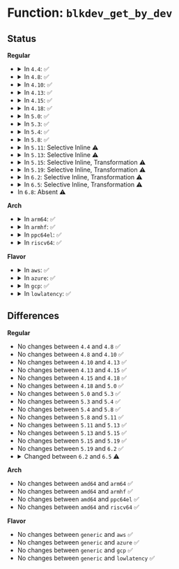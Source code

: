# Function: <code>blkdev_get_by_dev</code>

## Status
<b>Regular</b>
<ul>
<li>
<details>
<summary>In <code>4.4</code>: ✅</summary>

```c
struct block_device *blkdev_get_by_dev(dev_t dev, fmode_t mode, void *holder);
```

**Collision:** Unique Global

**Inline:** No

**Transformation:** False

**Instances:**

```
In fs/block_dev.c (ffffffff81249340)
Location: fs/block_dev.c:1473
Inline: False
Direct callers:
  - kernel/power/swap.c:swsusp_check
  - fs/ext4/super.c:ext4_load_journal
  - drivers/md/md.c:lock_rdev
  - drivers/md/dm.c:dm_get_table_device
```
**Symbols:**

```
ffffffff81249340-ffffffff81249389: blkdev_get_by_dev (STB_GLOBAL)
```
</details>
</li>
<li>
<details>
<summary>In <code>4.8</code>: ✅</summary>

```c
struct block_device *blkdev_get_by_dev(dev_t dev, fmode_t mode, void *holder);
```

**Collision:** Unique Global

**Inline:** No

**Transformation:** False

**Instances:**

```
In fs/block_dev.c (ffffffff81271f10)
Location: fs/block_dev.c:1545
Inline: False
Direct callers:
  - kernel/power/swap.c:swsusp_check
  - fs/ext4/super.c:ext4_fill_super
  - drivers/md/md.c:lock_rdev
  - drivers/md/dm.c:dm_get_table_device
```
**Symbols:**

```
ffffffff81271f10-ffffffff81271f59: blkdev_get_by_dev (STB_GLOBAL)
```
</details>
</li>
<li>
<details>
<summary>In <code>4.10</code>: ✅</summary>

```c
struct block_device *blkdev_get_by_dev(dev_t dev, fmode_t mode, void *holder);
```

**Collision:** Unique Global

**Inline:** No

**Transformation:** False

**Instances:**

```
In fs/block_dev.c (ffffffff812854b0)
Location: fs/block_dev.c:1791
Inline: False
Direct callers:
  - kernel/power/swap.c:swsusp_check
  - fs/ext4/super.c:ext4_fill_super
  - drivers/md/md.c:lock_rdev
  - drivers/md/dm.c:dm_get_table_device
```
**Symbols:**

```
ffffffff812854b0-ffffffff812854f9: blkdev_get_by_dev (STB_GLOBAL)
```
</details>
</li>
<li>
<details>
<summary>In <code>4.13</code>: ✅</summary>

```c
struct block_device *blkdev_get_by_dev(dev_t dev, fmode_t mode, void *holder);
```

**Collision:** Unique Global

**Inline:** No

**Transformation:** False

**Instances:**

```
In fs/block_dev.c (ffffffff81292b10)
Location: fs/block_dev.c:1718
Inline: False
Direct callers:
  - kernel/power/swap.c:swsusp_check
  - fs/ext4/super.c:ext4_fill_super
  - drivers/md/md.c:lock_rdev
  - drivers/md/dm.c:dm_get_table_device
```
**Symbols:**

```
ffffffff81292b10-ffffffff81292b59: blkdev_get_by_dev (STB_GLOBAL)
```
</details>
</li>
<li>
<details>
<summary>In <code>4.15</code>: ✅</summary>

```c
struct block_device *blkdev_get_by_dev(dev_t dev, fmode_t mode, void *holder);
```

**Collision:** Unique Global

**Inline:** No

**Transformation:** False

**Instances:**

```
In fs/block_dev.c (ffffffff812b5940)
Location: fs/block_dev.c:1709
Inline: False
Direct callers:
  - kernel/power/swap.c:swsusp_check
  - fs/ext4/super.c:ext4_load_journal
  - drivers/md/md.c:lock_rdev
  - drivers/md/dm.c:dm_get_table_device
```
**Symbols:**

```
ffffffff812b5940-ffffffff812b5989: blkdev_get_by_dev (STB_GLOBAL)
```
</details>
</li>
<li>
<details>
<summary>In <code>4.18</code>: ✅</summary>

```c
struct block_device *blkdev_get_by_dev(dev_t dev, fmode_t mode, void *holder);
```

**Collision:** Unique Global

**Inline:** No

**Transformation:** False

**Instances:**

```
In fs/block_dev.c (ffffffff812dd7b0)
Location: fs/block_dev.c:1733
Inline: False
Direct callers:
  - kernel/power/swap.c:swsusp_check
  - fs/ext4/super.c:ext4_load_journal
  - drivers/md/md.c:lock_rdev
  - drivers/md/dm.c:dm_get_table_device
```
**Symbols:**

```
ffffffff812dd7b0-ffffffff812dd7f9: blkdev_get_by_dev (STB_GLOBAL)
```
</details>
</li>
<li>
<details>
<summary>In <code>5.0</code>: ✅</summary>

```c
struct block_device *blkdev_get_by_dev(dev_t dev, fmode_t mode, void *holder);
```

**Collision:** Unique Global

**Inline:** No

**Transformation:** False

**Instances:**

```
In fs/block_dev.c (ffffffff812f2d90)
Location: fs/block_dev.c:1766
Inline: False
Direct callers:
  - kernel/power/swap.c:swsusp_check
  - fs/ext4/super.c:ext4_load_journal
  - drivers/md/md.c:lock_rdev
  - drivers/md/dm.c:dm_get_table_device
```
**Symbols:**

```
ffffffff812f2d90-ffffffff812f2dd9: blkdev_get_by_dev (STB_GLOBAL)
```
</details>
</li>
<li>
<details>
<summary>In <code>5.3</code>: ✅</summary>

```c
struct block_device *blkdev_get_by_dev(dev_t dev, fmode_t mode, void *holder);
```

**Collision:** Unique Global

**Inline:** No

**Transformation:** False

**Instances:**

```
In fs/block_dev.c (ffffffff813147f0)
Location: fs/block_dev.c:1806
Inline: False
Direct callers:
  - kernel/power/swap.c:swsusp_check
  - fs/ext4/super.c:ext4_get_dev_journal
  - drivers/md/md.c:lock_rdev
  - drivers/md/dm.c:dm_get_table_device
```
**Symbols:**

```
ffffffff813147f0-ffffffff8131483b: blkdev_get_by_dev (STB_GLOBAL)
```
</details>
</li>
<li>
<details>
<summary>In <code>5.4</code>: ✅</summary>

```c
struct block_device *blkdev_get_by_dev(dev_t dev, fmode_t mode, void *holder);
```

**Collision:** Unique Global

**Inline:** No

**Transformation:** False

**Instances:**

```
In fs/block_dev.c (ffffffff81327be0)
Location: fs/block_dev.c:1804
Inline: False
Direct callers:
  - kernel/power/swap.c:swsusp_check
  - fs/ext4/super.c:ext4_get_dev_journal
  - drivers/md/md.c:lock_rdev
  - drivers/md/dm.c:dm_get_table_device
```
**Symbols:**

```
ffffffff81327be0-ffffffff81327c2b: blkdev_get_by_dev (STB_GLOBAL)
```
</details>
</li>
<li>
<details>
<summary>In <code>5.8</code>: ✅</summary>

```c
struct block_device *blkdev_get_by_dev(dev_t dev, fmode_t mode, void *holder);
```

**Collision:** Unique Global

**Inline:** No

**Transformation:** False

**Instances:**

```
In fs/block_dev.c (ffffffff81361610)
Location: fs/block_dev.c:1825
Inline: False
Direct callers:
  - kernel/power/swap.c:swsusp_check
  - fs/ext4/super.c:ext4_get_dev_journal
  - drivers/md/md.c:md_import_device
  - drivers/md/dm.c:dm_get_table_device
```
**Symbols:**

```
ffffffff81361610-ffffffff8136165b: blkdev_get_by_dev (STB_GLOBAL)
```
</details>
</li>
<li>
<details>
<summary>In <code>5.11</code>: Selective Inline ⚠️</summary>

```c
struct block_device *blkdev_get_by_dev(dev_t dev, fmode_t mode, void *holder);
```

**Collision:** Unique Global

**Inline:** Selective

**Transformation:** False

**Instances:**

```
In fs/block_dev.c (ffffffff8136e9b0)
Location: fs/block_dev.c:1422
Inline: True
Direct callers:
  - kernel/power/swap.c:swsusp_check
  - kernel/power/swap.c:swsusp_swap_check
  - mm/swapfile.c:__do_sys_swapon
  - fs/block_dev.c:blkdev_open
  - fs/block_dev.c:blkdev_get_by_path
  - fs/ext4/super.c:ext4_get_dev_journal
  - block/ioctl.c:blkdev_common_ioctl
  - block/ioctl.c:blkdev_bszset
  - block/genhd.c:register_disk
  - drivers/md/md.c:md_import_device
  - drivers/md/md-autodetect.c:md_setup_drive
  - drivers/md/dm.c:dm_get_table_device
```
**Symbols:**

```
ffffffff8136e9b0-ffffffff8136eb41: blkdev_get_by_dev (STB_GLOBAL)
```
</details>
</li>
<li>
<details>
<summary>In <code>5.13</code>: Selective Inline ⚠️</summary>

```c
struct block_device *blkdev_get_by_dev(dev_t dev, fmode_t mode, void *holder);
```

**Collision:** Unique Global

**Inline:** Selective

**Transformation:** False

**Instances:**

```
In fs/block_dev.c (ffffffff81375270)
Location: fs/block_dev.c:1425
Inline: True
Direct callers:
  - kernel/power/swap.c:swsusp_check
  - kernel/power/swap.c:swsusp_write
  - mm/swapfile.c:__do_sys_swapon
  - fs/block_dev.c:blkdev_open
  - fs/block_dev.c:blkdev_get_by_path
  - fs/ext4/super.c:ext4_get_dev_journal
  - block/ioctl.c:blkdev_common_ioctl
  - block/ioctl.c:blkdev_bszset
  - block/genhd.c:register_disk
  - drivers/md/md.c:md_import_device
  - drivers/md/md-autodetect.c:md_setup_drive
  - drivers/md/dm.c:dm_get_table_device
```
**Symbols:**

```
ffffffff81375270-ffffffff813754b6: blkdev_get_by_dev (STB_GLOBAL)
```
</details>
</li>
<li>
<details>
<summary>In <code>5.15</code>: Selective Inline, Transformation ⚠️</summary>

```c
struct block_device *blkdev_get_by_dev(dev_t dev, fmode_t mode, void *holder);
```

**Collision:** Unique Global

**Inline:** Selective

**Transformation:** True

**Instances:**

```
In block/bdev.c (ffffffff815c4ffa)
Location: block/bdev.c:789
Inline: True
Inline callers:
  - block/bdev.c:blkdev_get_by_path
Direct callers:
  - kernel/power/swap.c:swsusp_check
  - kernel/power/swap.c:swsusp_write
  - mm/swapfile.c:__do_sys_swapon
  - fs/ext4/super.c:ext4_get_dev_journal
  - block/bdev.c:blkdev_get_by_path
  - block/fops.c:blkdev_open
  - block/ioctl.c:blkdev_common_ioctl
  - block/ioctl.c:blkdev_bszset
  - block/genhd.c:device_add_disk
  - drivers/md/md.c:md_import_device
  - drivers/md/md-autodetect.c:md_setup_drive
  - drivers/md/dm.c:dm_get_table_device
```
**Symbols:**

```
ffffffff815c4c30-ffffffff815c4f40: blkdev_get_by_dev.part.0 (STB_LOCAL)
ffffffff81cd7eb7-ffffffff81cd7ecb: blkdev_get_by_dev.part.0.cold (STB_LOCAL)
ffffffff815c4f40-ffffffff815c4f99: blkdev_get_by_dev (STB_GLOBAL)
```
</details>
</li>
<li>
<details>
<summary>In <code>5.19</code>: Selective Inline, Transformation ⚠️</summary>

```c
struct block_device *blkdev_get_by_dev(dev_t dev, fmode_t mode, void *holder);
```

**Collision:** Unique Global

**Inline:** Selective

**Transformation:** True

**Instances:**

```
In block/bdev.c (ffffffff8166fa5a)
Location: block/bdev.c:787
Inline: True
Inline callers:
  - block/bdev.c:blkdev_get_by_path
Direct callers:
  - kernel/power/swap.c:swsusp_check
  - kernel/power/swap.c:swsusp_write
  - mm/swapfile.c:__do_sys_swapon
  - fs/ext4/super.c:ext4_get_dev_journal
  - block/bdev.c:blkdev_get_by_path
  - block/fops.c:blkdev_open
  - block/ioctl.c:blkdev_bszset
  - block/genhd.c:disk_scan_partitions
  - drivers/md/md.c:md_import_device
  - drivers/md/md-autodetect.c:md_setup_drive
  - drivers/md/dm.c:dm_get_table_device
```
**Symbols:**

```
ffffffff8166f650-ffffffff8166f979: blkdev_get_by_dev.part.0 (STB_LOCAL)
ffffffff81e8b24a-ffffffff81e8b25f: blkdev_get_by_dev.part.0.cold (STB_LOCAL)
ffffffff8166f980-ffffffff8166f9ec: blkdev_get_by_dev (STB_GLOBAL)
```
</details>
</li>
<li>
<details>
<summary>In <code>6.2</code>: Selective Inline, Transformation ⚠️</summary>

```c
struct block_device *blkdev_get_by_dev(dev_t dev, fmode_t mode, void *holder);
```

**Collision:** Unique Global

**Inline:** Selective

**Transformation:** True

**Instances:**

```
In block/bdev.c (ffffffff8172ae5a)
Location: block/bdev.c:786
Inline: True
Inline callers:
  - block/bdev.c:blkdev_get_by_path
Direct callers:
  - kernel/power/swap.c:swsusp_check
  - kernel/power/swap.c:swsusp_write
  - mm/swapfile.c:__do_sys_swapon
  - fs/ext4/super.c:ext4_get_dev_journal
  - block/bdev.c:blkdev_get_by_path
  - block/fops.c:blkdev_open
  - block/ioctl.c:blkdev_bszset
  - block/genhd.c:disk_scan_partitions
  - drivers/md/md.c:md_import_device
  - drivers/md/dm.c:dm_get_table_device
```
**Symbols:**

```
ffffffff8172aa30-ffffffff8172ad5f: blkdev_get_by_dev.part.0 (STB_LOCAL)
ffffffff82075a81-ffffffff82075a96: blkdev_get_by_dev.part.0.cold (STB_LOCAL)
ffffffff8172ad70-ffffffff8172addc: blkdev_get_by_dev (STB_GLOBAL)
```
</details>
</li>
<li>
<details>
<summary>In <code>6.5</code>: Selective Inline, Transformation ⚠️</summary>

```c
struct block_device *blkdev_get_by_dev(dev_t dev, blk_mode_t mode, void *holder, const struct blk_holder_ops *hops);
```

**Collision:** Unique Global

**Inline:** Selective

**Transformation:** True

**Instances:**

```
In block/bdev.c (ffffffff817670d1)
Location: block/bdev.c:769
Inline: True
Inline callers:
  - block/bdev.c:blkdev_get_by_path
Direct callers:
  - kernel/power/swap.c:swsusp_check
  - kernel/power/swap.c:swsusp_write
  - mm/swapfile.c:__do_sys_swapon
  - fs/ext4/super.c:ext4_get_dev_journal
  - block/bdev.c:blkdev_get_by_path
  - block/fops.c:blkdev_open
  - block/ioctl.c:blkdev_bszset
  - block/genhd.c:disk_scan_partitions
  - drivers/md/md.c:md_import_device
  - drivers/md/dm.c:dm_get_table_device
```
**Symbols:**

```
ffffffff81766c70-ffffffff81766fbd: blkdev_get_by_dev.part.0 (STB_LOCAL)
ffffffff820f5894-ffffffff820f58a9: blkdev_get_by_dev.part.0.cold (STB_LOCAL)
ffffffff81766fd0-ffffffff81767048: blkdev_get_by_dev (STB_GLOBAL)
```
</details>
</li>
<li>
In <code>6.8</code>: Absent ⚠️
</li>
</ul>
<b>Arch</b>
<ul>
<li>
<details>
<summary>In <code>arm64</code>: ✅</summary>

```c
struct block_device *blkdev_get_by_dev(dev_t dev, fmode_t mode, void *holder);
```

**Collision:** Unique Global

**Inline:** No

**Transformation:** False

**Instances:**

```
In fs/block_dev.c (ffff8000103e2b20)
Location: fs/block_dev.c:1804
Inline: False
Direct callers:
  - fs/ext4/super.c:ext4_get_dev_journal
  - drivers/md/md.c:lock_rdev
  - drivers/md/dm.c:dm_get_table_device
```
**Symbols:**

```
ffff8000103e2b20-ffff8000103e2b98: blkdev_get_by_dev (STB_GLOBAL)
```
</details>
</li>
<li>
<details>
<summary>In <code>armhf</code>: ✅</summary>

```c
struct block_device *blkdev_get_by_dev(dev_t dev, fmode_t mode, void *holder);
```

**Collision:** Unique Global

**Inline:** No

**Transformation:** False

**Instances:**

```
In fs/block_dev.c (c05bad34)
Location: fs/block_dev.c:1804
Inline: False
Direct callers:
  - kernel/power/swap.c:swsusp_check
  - fs/ext4/super.c:ext4_get_dev_journal
  - drivers/md/md.c:lock_rdev
  - drivers/md/dm.c:dm_get_table_device
```
**Symbols:**

```
c05bad34-c05bad7c: blkdev_get_by_dev (STB_GLOBAL)
```
</details>
</li>
<li>
<details>
<summary>In <code>ppc64el</code>: ✅</summary>

```c
struct block_device *blkdev_get_by_dev(dev_t dev, fmode_t mode, void *holder);
```

**Collision:** Unique Global

**Inline:** No

**Transformation:** False

**Instances:**

```
In fs/block_dev.c (c0000000004e8970)
Location: fs/block_dev.c:1804
Inline: False
Direct callers:
  - fs/ext4/super.c:ext4_get_dev_journal
  - drivers/md/md.c:lock_rdev
  - drivers/md/md.c:lock_rdev
  - drivers/md/dm.c:dm_get_table_device
```
**Symbols:**

```
c0000000004e8970-c0000000004e8a34: blkdev_get_by_dev (STB_GLOBAL)
```
</details>
</li>
<li>
<details>
<summary>In <code>riscv64</code>: ✅</summary>

```c
struct block_device *blkdev_get_by_dev(dev_t dev, fmode_t mode, void *holder);
```

**Collision:** Unique Global

**Inline:** No

**Transformation:** False

**Instances:**

```
In fs/block_dev.c (ffffffe000298fb6)
Location: fs/block_dev.c:1804
Inline: False
Direct callers:
  - fs/ext4/super.c:ext4_get_dev_journal
  - drivers/md/md.c:lock_rdev
  - drivers/md/dm.c:dm_get_table_device
```
**Symbols:**

```
ffffffe000298fb6-ffffffe000299024: blkdev_get_by_dev (STB_GLOBAL)
```
</details>
</li>
</ul>
<b>Flavor</b>
<ul>
<li>
<details>
<summary>In <code>aws</code>: ✅</summary>

```c
struct block_device *blkdev_get_by_dev(dev_t dev, fmode_t mode, void *holder);
```

**Collision:** Unique Global

**Inline:** No

**Transformation:** False

**Instances:**

```
In fs/block_dev.c (ffffffff813201c0)
Location: fs/block_dev.c:1804
Inline: False
Direct callers:
  - kernel/power/swap.c:swsusp_check
  - fs/ext4/super.c:ext4_get_dev_journal
  - drivers/md/md.c:lock_rdev
  - drivers/md/dm.c:dm_get_table_device
```
**Symbols:**

```
ffffffff813201c0-ffffffff8132020b: blkdev_get_by_dev (STB_GLOBAL)
```
</details>
</li>
<li>
<details>
<summary>In <code>azure</code>: ✅</summary>

```c
struct block_device *blkdev_get_by_dev(dev_t dev, fmode_t mode, void *holder);
```

**Collision:** Unique Global

**Inline:** No

**Transformation:** False

**Instances:**

```
In fs/block_dev.c (ffffffff81310d60)
Location: fs/block_dev.c:1804
Inline: False
Direct callers:
  - kernel/power/swap.c:swsusp_check
  - fs/ext4/super.c:ext4_get_dev_journal
  - drivers/md/md.c:lock_rdev
  - drivers/md/dm.c:dm_get_table_device
```
**Symbols:**

```
ffffffff81310d60-ffffffff81310dab: blkdev_get_by_dev (STB_GLOBAL)
```
</details>
</li>
<li>
<details>
<summary>In <code>gcp</code>: ✅</summary>

```c
struct block_device *blkdev_get_by_dev(dev_t dev, fmode_t mode, void *holder);
```

**Collision:** Unique Global

**Inline:** No

**Transformation:** False

**Instances:**

```
In fs/block_dev.c (ffffffff8131dc90)
Location: fs/block_dev.c:1804
Inline: False
Direct callers:
  - kernel/power/swap.c:swsusp_check
  - fs/ext4/super.c:ext4_get_dev_journal
  - drivers/md/md.c:lock_rdev
  - drivers/md/dm.c:dm_get_table_device
```
**Symbols:**

```
ffffffff8131dc90-ffffffff8131dcdb: blkdev_get_by_dev (STB_GLOBAL)
```
</details>
</li>
<li>
<details>
<summary>In <code>lowlatency</code>: ✅</summary>

```c
struct block_device *blkdev_get_by_dev(dev_t dev, fmode_t mode, void *holder);
```

**Collision:** Unique Global

**Inline:** No

**Transformation:** False

**Instances:**

```
In fs/block_dev.c (ffffffff8132f990)
Location: fs/block_dev.c:1804
Inline: False
Direct callers:
  - kernel/power/swap.c:swsusp_check
  - fs/ext4/super.c:ext4_get_dev_journal
  - drivers/md/md.c:lock_rdev
  - drivers/md/dm.c:dm_get_table_device
```
**Symbols:**

```
ffffffff8132f990-ffffffff8132f9db: blkdev_get_by_dev (STB_GLOBAL)
```
</details>
</li>
</ul>

## Differences
<b>Regular</b>
<ul>
<li>
No changes between <code>4.4</code> and <code>4.8</code> ✅
</li>
<li>
No changes between <code>4.8</code> and <code>4.10</code> ✅
</li>
<li>
No changes between <code>4.10</code> and <code>4.13</code> ✅
</li>
<li>
No changes between <code>4.13</code> and <code>4.15</code> ✅
</li>
<li>
No changes between <code>4.15</code> and <code>4.18</code> ✅
</li>
<li>
No changes between <code>4.18</code> and <code>5.0</code> ✅
</li>
<li>
No changes between <code>5.0</code> and <code>5.3</code> ✅
</li>
<li>
No changes between <code>5.3</code> and <code>5.4</code> ✅
</li>
<li>
No changes between <code>5.4</code> and <code>5.8</code> ✅
</li>
<li>
No changes between <code>5.8</code> and <code>5.11</code> ✅
</li>
<li>
No changes between <code>5.11</code> and <code>5.13</code> ✅
</li>
<li>
No changes between <code>5.13</code> and <code>5.15</code> ✅
</li>
<li>
No changes between <code>5.15</code> and <code>5.19</code> ✅
</li>
<li>
No changes between <code>5.19</code> and <code>6.2</code> ✅
</li>
<li>
<details>
<summary>Changed between <code>6.2</code> and <code>6.5</code> ⚠️</summary>
<ul>
<li>
<b>Param added. </b>
<code>const struct blk_holder_ops *hops</code>
</li>
<li>
<b>Param type changed. </b>
<code>fmode_t mode</code> ➡️ <code>blk_mode_t mode</code>
</li>
</ul>
</details>
</li>
</ul>
<b>Arch</b>
<ul>
<li>
No changes between <code>amd64</code> and <code>arm64</code> ✅
</li>
<li>
No changes between <code>amd64</code> and <code>armhf</code> ✅
</li>
<li>
No changes between <code>amd64</code> and <code>ppc64el</code> ✅
</li>
<li>
No changes between <code>amd64</code> and <code>riscv64</code> ✅
</li>
</ul>
<b>Flavor</b>
<ul>
<li>
No changes between <code>generic</code> and <code>aws</code> ✅
</li>
<li>
No changes between <code>generic</code> and <code>azure</code> ✅
</li>
<li>
No changes between <code>generic</code> and <code>gcp</code> ✅
</li>
<li>
No changes between <code>generic</code> and <code>lowlatency</code> ✅
</li>
</ul>
